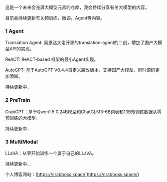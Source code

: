 这是一个未来会充满大模型元素的仓库，我会持续分享有关大模型的内容。

目前会持续更新有关预训练，微调，Agent等内容。

### 1 Agent

Translation Agent: 吴恩达大佬开源的translation-agent的二创，增加了国产大模型API的实现。

ReACT: ReACT-based 框架的最小Agent实现。

AutoGPT: 基于AutoGPT V0.4.4自定义魔改版本，支持国产大模型，同时源码更加清晰。

持续更新中...

### 2 PreTrain

CrabGPT：基于Qwen1.5 0.24B模型和ChatGLM3-6B词表和13B预训练数据从零预训练的大模型。

持续更新中...

### 3 MultiModal

LLaVA：从零开始训练一个属于自己的LLaVA。

持续更新中...



个人博客网站：[https://crabboss.space](https://crabboss.space/)

